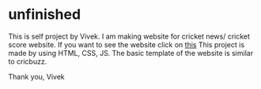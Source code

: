 # unfinished
This is self project by Vivek. I am making website for cricket news/ cricket score website.
If you want to see the website click on <a href="https://Vivekkundlikwadate.github.io/unfinished/">this<a/>
This project is made by using HTML, CSS, JS. The basic template of the website is similar to cricbuzz.

Thank you,
Vivek

